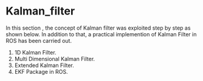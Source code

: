 # Kalman_filter

In this section , the concept of Kalman filter was exploited step by step as shown below. In addition to that, a practical implemention of Kalman Filter in ROS has been carried out. 

1. 1D Kalman Filter.
2. Multi Dimensional Kalman Filter.
3. Extended Kalman Filter.
4. EKF Package in ROS.

 
